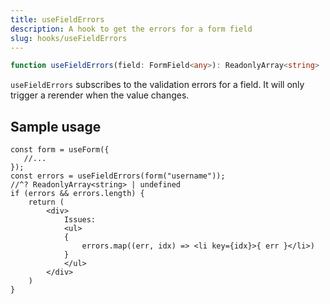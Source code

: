 ```yaml
---
title: useFieldErrors
description: A hook to get the errors for a form field
slug: hooks/useFieldErrors
---
```


```typescript
function useFieldErrors(field: FormField<any>): ReadonlyArray<string>
```

`useFieldErrors` subscribes to the validation errors for a field. It will only trigger a rerender when the value
changes.

## Sample usage

```tsx
const form = useForm({
   //... 
});
const errors = useFieldErrors(form("username"));
//^? ReadonlyArray<string> | undefined
if (errors && errors.length) {
    return (
        <div>
            Issues:
            <ul>
            {
                errors.map((err, idx) => <li key={idx}>{ err }</li>)
            }
            </ul>
        </div>
    )
}
```
